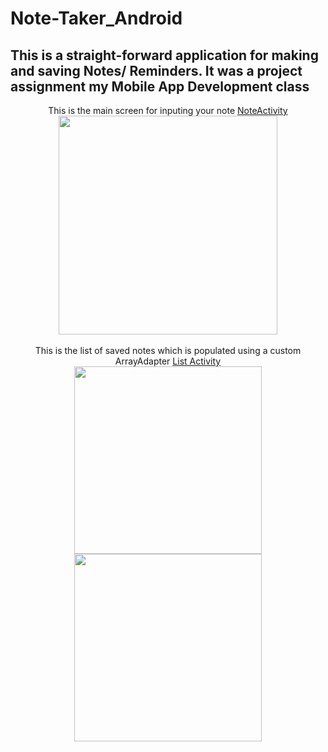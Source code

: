 # Note-Taker_Android
## This is a straight-forward application for making and saving Notes/ Reminders. It was a project assignment my Mobile App Development class
<div align="center">
This is the main screen for inputing your note  <a href="https://github.com/Nothingrhymeswithorange/Note-Taker_Android/blob/master/app/src/main/java/com/ethical_techniques/notemaker/NoteActivity.java">NoteActivity</a>
</div>
<div align="center">
<img src="https://github.com/Nothingrhymeswithorange/Note-Taker_Android/blob/master/doc-resources/Note-Screen.png" height="350px"> 
</div>
<br>

<div align="center">
This is the list of saved notes which is populated using a custom ArrayAdapter <a href="https://github.com/Nothingrhymeswithorange/Note-Taker_Android/blob/master/app/src/main/java/com/ethical_techniques/notemaker/ListActivity.java">List Activity</a></div>
<div align="center">
  <img src="https://github.com/Nothingrhymeswithorange/Note-Taker_Android/blob/master/doc-resources/Note_List_2.png" height=300px
       hspace="20">
    <img src="https://github.com/Nothingrhymeswithorange/Note-Taker_Android/blob/master/doc-resources/Note_App_list.png" height=300px
       hspace="20">
</div>

